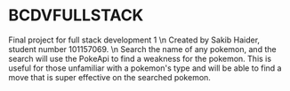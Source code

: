 # BCDVFULLSTACK
Final project for full stack development 1 \n
Created by Sakib Haider, student number 101157069. \n
Search the name of any pokemon, and the search will use the PokeApi to find a weakness for the pokemon. This is useful for those unfamiliar with a pokemon's type and will be able to find a move that is super effective on the searched pokemon.
